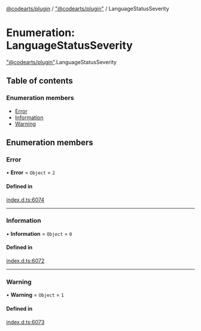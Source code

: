 [@codearts/plugin](../README.md) / ["@codearts/plugin"](../modules/_codearts_plugin_.md) / LanguageStatusSeverity

# Enumeration: LanguageStatusSeverity

["@codearts/plugin"](../modules/_codearts_plugin_.md).LanguageStatusSeverity

## Table of contents

### Enumeration members

- [Error](codearts_plugin_.LanguageStatusSeverity.md#error)
- [Information](codearts_plugin_.LanguageStatusSeverity.md#information)
- [Warning](codearts_plugin_.LanguageStatusSeverity.md#warning)

## Enumeration members

### Error

• **Error** = `Object` = `2`

#### Defined in

[index.d.ts:6074](https://github.com/huaweicloud/cloudide-plugin-api/blob/203b986/index.d.ts#L6074)

___

### Information

• **Information** = `Object` = `0`

#### Defined in

[index.d.ts:6072](https://github.com/huaweicloud/cloudide-plugin-api/blob/203b986/index.d.ts#L6072)

___

### Warning

• **Warning** = `Object` = `1`

#### Defined in

[index.d.ts:6073](https://github.com/huaweicloud/cloudide-plugin-api/blob/203b986/index.d.ts#L6073)
